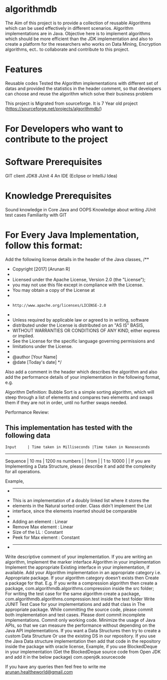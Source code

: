 # algorithmdb
The Aim of this project is to provide a collection of reusable Algorithms which can be used effectively in different scenarios.  Algorithm implementations are in Java. Objective here is to implement algorithms which should be more efficient than the JDK implementation and also to create a platform for the researchers who works on Data Mining, Encryption algorithms, ect.. to collaborate and contribute to this project.

# Features
Reusable codes
Tested the Algorithm implementations with different set of datas and provided the statistics in the header comment, so that developers can choose and reuse the algorithm which solve their business problem

This project is Migrated from sourceforge. It is 7 Year old project (https://sourceforge.net/projects/algorithmdb/)

# For Developers who want to contribute to the project

# Software Prerequisites 
GIT client 
JDK8
JUnit 4
An IDE (Eclipse or IntelliJ Idea)

# Knowledge Prerequisites
Sound knowledge in Core Java and OOPS
Knowledge about writing JUnit test cases
Familiarity with GIT

# For Every Java Implementation, follow this format:
Add the following license details  in the header of the Java classes,
/**
 * Copyright [2017] [Arunan R]
 *
 * Licensed under the Apache License, Version 2.0 (the "License");
 * you may not use this file except in compliance with the License.
 * You may obtain a copy of the License at
 *
 *     http://www.apache.org/licenses/LICENSE-2.0
 *
 * Unless required by applicable law or agreed to in writing, software
 * distributed under the License is distributed on an "AS IS" BASIS,
 * WITHOUT WARRANTIES OR CONDITIONS OF ANY KIND, either express or implied.
 * See the License for the specific language governing permissions and
 * limitations under the License.
 * 
 * @author [Your Name]
 * @date   [Today's date]
 */


Also add a comment in the header which describes the algorithm and also add the performance details of your implementation in the following format, e.g.

Algorithm Definition:
Bubble Sort is a simple sorting algorithm, which will steep through a list of elements and compares two elements and swaps them if they are not in order, until no further swaps needed.

Performance Review:

 This implementation has tested with the following data
----------------------------------------------------------------------
    Input     | Time taken in Milliseconds |Time taken in Nanoseconds
----------------------------------------------------------------------
   Sequence   | 10 ms                      | 1200 ns
   numbers    |                            |
   from       |                            |
   1 to 10000 |                            |
If you are Implementing a Data Structure, please describe it and add the complexity for all operations.

Example,
 * ------------------------------------------------------------------------
 * This is an implementation of a doubly linked list where it stores the 
 * elements in the Natural sorted order. Class didn't implement the List 
 * interface, since the elements inserted should be comparable
 * 
 * Adding an element    : Linear
 * Remove Max element   : Linear
 * Size of the LL       : Constant
 * Peek for Max element : Constant
 * ------------------------------------------------------------------------


Write descriptive comment of your implementation.
If you are writing an algorithm, Implement the marker interface Algorithm in your implementation
Implement the appropriate Existing interface in your implementation, if available.
Add your Algorithm implementation in an appropriate category i.e.
Appropriate package. If your algorithm category doesn’t exists then
Create a package for that.
E.g. If you write a compression algorithm then create a package,
         com.algorithmdb.algorithms.compression inside the src folder;
        For writing the test case for the same algorithm create a package,
         com.algorithmdb.algorithms.compression.test inside the test folder
Write JUNIT Test Case for your implementations and add that class in
The appropriate package. While committing the source code, please commit both implementation and test cases.
Please dont commit incomplete implementations. Commit only working code.
Minimize the usage of Java APIs, so that we can measure the performance 
without depending on the Java API implementations. If you want a Data 
Structures then try to create a custom Data Structure Or use the existing DS in our repository.
If you use the Java Data structure implementation then add that code in the repository inside the package with oracle license, Example, if you use BlockedDeque in your implementation (Get the BlockedDeque source code from Open JDK and add it in the below package)
        com.openjdk.sourcecode



If you have any queries then feel free to write me arunan.healtheworld@gmail.com
